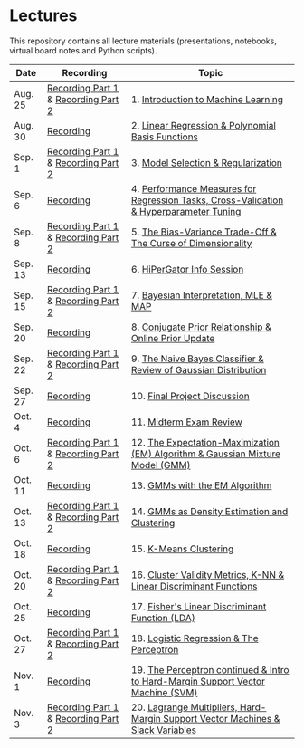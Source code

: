 # Lectures

This repository contains all lecture materials (presentations, notebooks, virtual board notes and Python scripts).

| Date | Recording | Topic |
| -- | -- | -- |
| Aug. 25 | [Recording Part 1](https://ufedge.video.ufl.edu/Mediasite/Channel/fall2022eel5840/watch/e64bfc8cfa2c44bba15d640415df660e1d) & [Recording Part 2](https://ufedge.video.ufl.edu/Mediasite/Channel/fall2022eel5840/watch/cfeabb4c75fa41f19812941ecee583381d) | 1. [Introduction to Machine Learning](https://github.com/UF-EEL5840-F22/Lectures/tree/main/Lecture%201) |
| Aug. 30 | [Recording](https://ufedge.video.ufl.edu/Mediasite/Channel/fall2022eel5840/watch/b4bb9d3d8d6c4bef837e8178a510fd731d) | 2. [Linear Regression & Polynomial Basis Functions](https://github.com/UF-EEL5840-F22/Lectures/tree/main/Lecture%202) |
| Sep. 1 | [Recording Part 1](https://ufedge.video.ufl.edu/Mediasite/Channel/fall2022eel5840/watch/70f3fa43c3934cc2aba150c7b5b607e01d) & [Recording Part 2](https://ufedge.video.ufl.edu/Mediasite/Channel/fall2022eel5840/watch/b4b6a3ca83ba4a9c9b06861feb7119911d) | 3. [Model Selection & Regularization](https://github.com/UF-EEL5840-F22/Lectures/tree/main/Lecture%203) |
| Sep. 6 | [Recording](https://ufedge.video.ufl.edu/Mediasite/Channel/fall2022eel5840/watch/5f9d2efeff784a958dc09fa6323217381d) | 4. [Performance Measures for Regression Tasks, Cross-Validation & Hyperparameter Tuning](https://github.com/UF-EEL5840-F22/Lectures/tree/main/Lecture%204) |
| Sep. 8 | [Recording Part 1](https://ufedge.video.ufl.edu/Mediasite/Channel/fall2022eel5840/watch/d5c3dfb36d1a48a1bcfd5e12acfc13c81d) & [Recording Part 2](https://ufedge.video.ufl.edu/Mediasite/Channel/fall2022eel5840/watch/00c70a64efe343fa97e855764a1457a31d) | 5. [The Bias-Variance Trade-Off & The Curse of Dimensionality](https://github.com/UF-EEL5840-F22/Lectures/tree/main/Lecture%205) |
| Sep. 13 | [Recording](https://ufedge.video.ufl.edu/Mediasite/Channel/fall2022eel5840/watch/e965809f8f72411a9cfc3ab0dbcd140f1d) | 6. [HiPerGator Info Session](https://github.com/UF-EEL5840-F22/Lectures/tree/main/Lecture%206) |
| Sep. 15 | [Recording Part 1](https://ufedge.video.ufl.edu/Mediasite/Channel/fall2022eel5840/watch/fdbecb5615b34a238600a274c54f9ad41d) & [Recording Part 2](https://ufedge.video.ufl.edu/Mediasite/Channel/fall2022eel5840/watch/edb00049e5e54c15ad556c419eb825e51d) | 7. [Bayesian Interpretation, MLE & MAP](https://github.com/UF-EEL5840-F22/Lectures/tree/main/Lecture%207) |
| Sep. 20 | [Recording](https://ufedge.video.ufl.edu/Mediasite/Channel/fall2022eel5840/watch/90befff12e564a24a7b6972fa583545a1d) | 8. [Conjugate Prior Relationship & Online Prior Update](https://github.com/UF-EEL5840-F22/Lectures/tree/main/Lecture%208) |
| Sep. 22 | [Recording Part 1](https://ufedge.video.ufl.edu/Mediasite/Channel/fall2022eel5840/watch/b4a4f31a200a46a9ac670f79e389cc791d) & [Recording Part 2](https://ufedge.video.ufl.edu/Mediasite/Channel/fall2022eel5840/watch/76403ec7ec674fd99bcd79fc49e839261d) | 9. [The Naive Bayes Classifier & Review of Gaussian Distribution](https://github.com/UF-EEL5840-F22/Lectures/tree/main/Lecture%209) |
| Sep. 27 | [Recording](https://ufedge.video.ufl.edu/Mediasite/Channel/fall2022eel5840/watch/acec563f1d654024a0cab6173d52b9551d) | 10. [Final Project Discussion](https://github.com/UF-EEL5840-F22/Lectures/tree/main/Lecture%2010) |
| Oct. 4 | [Recording](https://ufedge.video.ufl.edu/Mediasite/Channel/fall2022eel5840/watch/16ca8ac6a5444a8e892d5ebe6fec577e1d) | 11. [Midterm Exam Review](https://github.com/UF-EEL5840-F22/Lectures/tree/main/Lecture%2011) |
| Oct. 6 | [Recording Part 1](https://ufedge.video.ufl.edu/Mediasite/Channel/fall2022eel5840/watch/93be21e9b6094d2b9cbd178574d5cfb51d) & [Recording Part 2](https://ufedge.video.ufl.edu/Mediasite/Channel/fall2022eel5840/watch/56a381293fe64c20a496e2e28dc5592b1d) | 12. [The Expectation-Maximization (EM) Algorithm & Gaussian Mixture Model (GMM)](https://github.com/UF-EEL5840-F22/Lectures/tree/main/Lecture%2012) |
| Oct. 11 | [Recording](https://ufedge.video.ufl.edu/Mediasite/Channel/fall2022eel5840/watch/3b0e6744d14e4ed7bdd606ca1c5756fd1d) | 13. [GMMs with the EM Algorithm](https://github.com/UF-EEL5840-F22/Lectures/tree/main/Lecture%2013) |
| Oct. 13 | [Recording Part 1](https://ufedge.video.ufl.edu/Mediasite/Channel/fall2022eel5840/watch/e37b5a01ec7f4a9881bceb5db0ae63da1d) & [Recording Part 2](https://ufedge.video.ufl.edu/Mediasite/Channel/fall2022eel5840/watch/6bf3a554746b475391d4ee5a5c4cf74b1d) | 14. [GMMs as Density Estimation and Clustering](https://github.com/UF-EEL5840-F22/Lectures/tree/main/Lecture%2014) |
| Oct. 18| [Recording](https://ufedge.video.ufl.edu/Mediasite/Channel/fall2022eel5840/watch/bb84c0b5be224cd093da173e8d60a3391d) | 15. [K-Means Clustering](https://github.com/UF-EEL5840-F22/Lectures/tree/main/Lecture%2015) |
| Oct. 20| [Recording Part 1](https://ufedge.video.ufl.edu/Mediasite/Channel/fall2022eel5840/watch/886f98eeb364431a94dbf989ba574d181d) & [Recording Part 2](https://ufedge.video.ufl.edu/Mediasite/Channel/fall2022eel5840/watch/f7950e80b6e648b6b143bcf33b56eff91d) | 16. [Cluster Validity Metrics, K-NN & Linear Discriminant Functions](https://github.com/UF-EEL5840-F22/Lectures/tree/main/Lecture%2016) |
| Oct. 25| [Recording](https://ufedge.video.ufl.edu/Mediasite/Channel/fall2022eel5840/watch/f6d504d5787a41678f204aba9186747c1d) | 17. [Fisher's Linear Discriminant Function (LDA)](https://github.com/UF-EEL5840-F22/Lectures/tree/main/Lecture%2017) |
| Oct. 27| [Recording Part 1](https://ufedge.video.ufl.edu/Mediasite/Channel/fall2022eel5840/watch/40d6821f5e54478ebced3edd53c241961d) & [Recording Part 2](https://ufedge.video.ufl.edu/Mediasite/Channel/fall2022eel5840/watch/595fda23555c4f56befa7559e81425821d) | 18. [Logistic Regression & The Perceptron](https://github.com/UF-EEL5840-F22/Lectures/tree/main/Lecture%2018) |
| Nov. 1 | [Recording](https://ufedge.video.ufl.edu/Mediasite/Channel/fall2022eel5840/watch/8ad350497df6467dacd21e49aa0334f31d) | 19. [The Perceptron continued & Intro to Hard-Margin Support Vector Machine (SVM)](https://github.com/UF-EEL5840-F22/Lectures/tree/main/Lecture%2019) |
|Nov. 3| [Recording Part 1](https://ufedge.video.ufl.edu/Mediasite/Channel/fall2022eel5840/watch/6eb816f4debe4cf49a5ec72ff1e2331e1d) & [Recording Part 2](https://ufedge.video.ufl.edu/Mediasite/Channel/fall2022eel5840/watch/b17da9ab896842179aa52eb436e520691d) | 20. [Lagrange Multipliers, Hard-Margin Support Vector Machines & Slack Variables](https://github.com/UF-Applied-ML-Systems-F22/Lectures/tree/main/Lecture%2020)|
